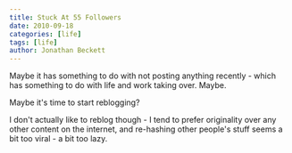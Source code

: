 ```yaml
---
title: Stuck At 55 Followers
date: 2010-09-18
categories: [life]
tags: [life]
author: Jonathan Beckett
---
```


Maybe it has something to do with not posting anything recently - which has something to do with life and work taking over. Maybe.

Maybe it's time to start reblogging?

I don't actually like to reblog though - I tend to prefer originality over any other content on the internet, and re-hashing other people's stuff seems a bit too viral - a bit too lazy.